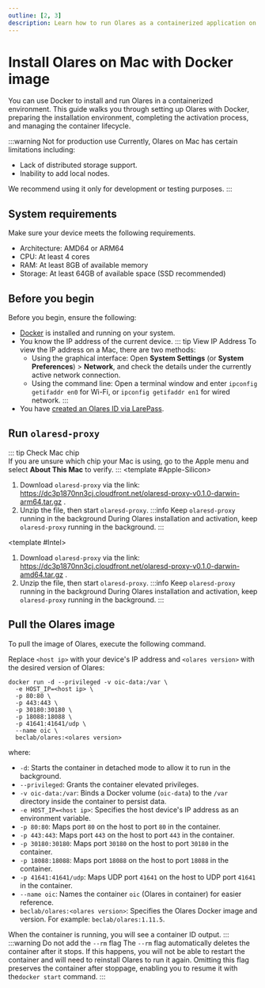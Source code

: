 ```yaml
---
outline: [2, 3]
description: Learn how to run Olares as a containerized application on Mac with Docker, covering image setup and container configuration.
---
```

# Install Olares on Mac with Docker image
You can use Docker to install and run Olares in a containerized environment. This guide walks you through setting up Olares with Docker, preparing the installation environment, completing the activation process, and managing the container lifecycle.

:::warning Not for production use
Currently, Olares on Mac has certain limitations including:
- Lack of distributed storage support.
- Inability to add local nodes.

We recommend using it only for development or testing purposes.
:::
## System requirements
Make sure your device meets the following requirements.

- Architecture: AMD64 or ARM64
- CPU: At least 4 cores
- RAM: At least 8GB of available memory
- Storage: At least 64GB of available space (SSD recommended)

## Before you begin
Before you begin, ensure the following:
- [Docker](https://www.docker.com/) is installed and running on your system.
- You know the IP address of the current device.
  ::: tip View IP Address
  To view the IP address on a Mac, there are two methods:
   - Using the graphical interface: Open **System Settings** (or **System Preferences**) > **Network**, and check the details under the currently active network connection.
   - Using the command line: Open a terminal window and enter `ipconfig getifaddr en0` for Wi-Fi, or `ipconfig getifaddr en1` for wired network.
     :::
- You have [created an Olares ID via LarePass](/manual/get-started/create-olares-id.md).

## Run `olaresd-proxy`
::: tip Check Mac chip  
If you are unsure which chip your Mac is using, go to the Apple menu and select **About This Mac** to verify.
:::
<tabs>
<template #Apple-Silicon>

1. Download `olaresd-proxy` via the link: https://dc3p1870nn3cj.cloudfront.net/olaresd-proxy-v0.1.0-darwin-arm64.tar.gz .
2. Unzip the file, then start `olaresd-proxy`.
   :::info Keep `olaresd-proxy` running in the background
   During Olares installation and activation, keep `olaresd-proxy` running in the background.
   :::
</template>

<template #Intel>

1. Download `olaresd-proxy` via the link: https://dc3p1870nn3cj.cloudfront.net/olaresd-proxy-v0.1.0-darwin-amd64.tar.gz .
2. Unzip the file, then start `olaresd-proxy`.
   :::info Keep `olaresd-proxy` running in the background
   During Olares installation and activation, keep `olaresd-proxy` running in the background.
   :::
</template>
</tabs>

## Pull the Olares image

To pull the image of Olares, execute the following command.

Replace `<host ip>` with your device's IP address and `<olares version>` with the desired version of Olares:
```bash{2,9}
docker run -d --privileged -v oic-data:/var \
  -e HOST_IP=<host ip> \
  -p 80:80 \
  -p 443:443 \
  -p 30180:30180 \
  -p 18088:18088 \
  -p 41641:41641/udp \
  --name oic \
  beclab/olares:<olares version>
```
where:
  - `-d`: Starts the container in detached mode to allow it to run in the background.
  - `--privileged`: Grants the container elevated privileges.
  - `-v oic-data:/var`: Binds a Docker volume (`oic-data`) to the `/var` directory inside the container to persist data.
  - `-e HOST_IP=<host ip>`: Specifies the host device's IP address as an environment variable.
  - `-p 80:80`: Maps port `80` on the host to port `80` in the container.
  - `-p 443:443`: Maps port `443` on the host to port `443` in the container.
  - `-p 30180:30180`: Maps port `30180` on the host to port `30180` in the container.
  - `-p 18088:18088`: Maps port `18088` on the host to port `18088` in the container.
  - `-p 41641:41641/udp`: Maps UDP port `41641` on the host to UDP port `41641` in the container.
  - `--name oic`: Names the container `oic` (Olares in container) for easier reference.
  - `beclab/olares:<olares version>`: Specifies the Olares Docker image and version. For example: `beclab/olares:1.11.5`.

When the container is running, you will see a container ID output.
:::
:::warning Do not add the `--rm` flag
The `--rm` flag automatically deletes the container after it stops. If this happens, you will not be able to restart the container and will need to reinstall Olares to run it again. Omitting this flag preserves the container after stoppage, enabling you to resume it with the`docker start` command.
:::

<!--@include: ./install-and-activate-olares.md-->

<!--@include: ./manage-olares-container.md-->

<!--@include: ./reusables.md{35,39}-->
